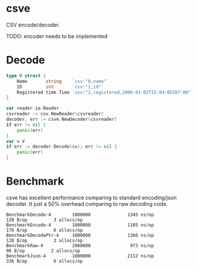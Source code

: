 # csve

CSV encode/decoder.

TODO: encoder needs to be implemented

# Decode

```go
type V struct {
    Name       string    `csv:"0,name"`
    ID         int       `csv:"1,id"`
    Registered time.Time `csv:"2,registered,2006-01-02T15:04:05Z07:00"`
}

var reader io.Reader
csvreader := csv.NewReader(csvreader)
decoder, err := csve.NewDecoder(csvreader)
if err != nil {
    panic(err)
}
var v V
if err := decoder.Decode(&v); err != nil {
    panic(err)
}
```

# Benchmark

csve has excellent performance comparing to standard encoding/json decoder.
It just a 50% overhead comparing to raw decoding code.

```
BenchmarkDecode-4        1000000              1345 ns/op             128 B/op          3 allocs/op
BenchmarkEncode-4        1000000              1105 ns/op             176 B/op          6 allocs/op
BenchmarkDecodePtr-4     1000000              1366 ns/op             128 B/op          3 allocs/op
BenchmarkRaw-4           2000000               973 ns/op              96 B/op          2 allocs/op
BenchmarkJson-4          1000000              2112 ns/op             336 B/op          6 allocs/op
```
